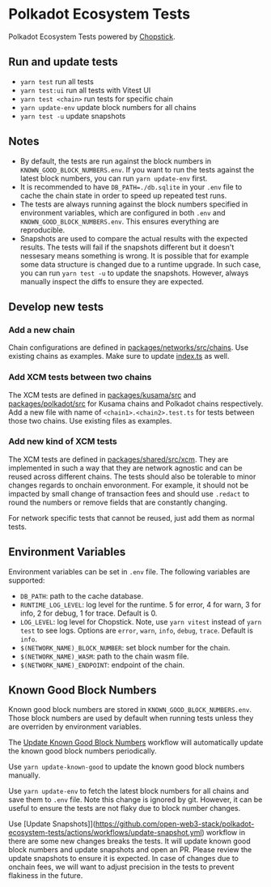 # Polkadot Ecosystem Tests

Polkadot Ecosystem Tests powered by [Chopstick](http://github.com/AcalaNetwork/chopsticks).

## Run and update tests

- `yarn test` run all tests
- `yarn test:ui` run all tests with Vitest UI
- `yarn test <chain>` run tests for specific chain
- `yarn update-env` update block numbers for all chains
- `yarn test -u` update snapshots

## Notes

- By default, the tests are run against the block numbers in `KNOWN_GOOD_BLOCK_NUMBERS.env`. If you want to run the tests against the latest block numbers, you can run `yarn update-env` first.
- It is recommended to have `DB_PATH=./db.sqlite` in your `.env` file to cache the chain state in order to speed up repeated test runs.
- The tests are always running against the block numbers specified in environment variables, which are configured in both `.env` and `KNOWN_GOOD_BLOCK_NUMBERS.env`. This ensures everything are reproducible.
- Snapshots are used to compare the actual results with the expected results. The tests will fail if the snapshots different but it doesn't nessesary means something is wrong. It is possible that for example some data structure is changed due to a runtime upgrade. In such case, you can run `yarn test -u` to update the snapshots. However, always manually inspect the diffs to ensure they are expected.

## Develop new tests

### Add a new chain

Chain configurations are defined in [packages/networks/src/chains](packages/networks/src/chains). Use existing chains as examples. Make sure to update [index.ts](packages/networks/src/chains/index.ts) as well.

### Add XCM tests between two chains

The XCM tests are defined in [packages/kusama/src](packages/kusama/src) and [packages/polkadot/src](packages/polkadot/src) for Kusama chains and Polkadot chains respectively. Add a new file with name of `<chain1>.<chain2>.test.ts` for tests between those two chains. Use existing files as examples.

### Add new kind of XCM tests

The XCM tests are defined in [packages/shared/src/xcm](packages/shared/src/xcm). They are implemented in such a way that they are network agnostic and can be reused across different chains. The tests should also be tolerable to minor changes regards to onchain envoronment. For example, it should not be impacted by small change of transaction fees and should use `.redact` to round the numbers or remove fields that are constantly changing.

For network specific tests that cannot be reused, just add them as normal tests.

## Environment Variables

Environment variables can be set in `.env` file. The following variables are supported:

- `DB_PATH`: path to the cache database.
- `RUNTIME_LOG_LEVEL`: log level for the runtime. 5 for error, 4 for warn, 3 for info, 2 for debug, 1 for trace. Default is 0.
- `LOG_LEVEL`: log level for Chopstick. Note, use `yarn vitest` instead of `yarn test` to see logs. Options are `error`, `warn`, `info`, `debug`, `trace`. Default is `info`.
- `$(NETWORK_NAME)_BLOCK_NUMBER`: set block number for the chain.
- `$(NETWORK_NAME)_WASM`: path to the chain wasm file.
- `$(NETWORK_NAME)_ENDPOINT`: endpoint of the chain.

## Known Good Block Numbers

Known good block numbers are stored in `KNOWN_GOOD_BLOCK_NUMBERS.env`. Those block numbers are used by default when running tests unless they are overriden by environment variables.

The [Update Known Good Block Numbers](https://github.com/open-web3-stack/polkadot-ecosystem-tests/actions/workflows/update-known-good.yml) workflow will automatically update the known good block numbers periodically.

Use `yarn update-known-good` to update the known good block numbers manually.

Use `yarn update-env` to fetch the latest block numbers for all chains and save them to `.env` file. Note this change is ignored by git. However, it can be useful to ensure the tests are not flaky due to block number changes.

Use [Update Snapshots]](https://github.com/open-web3-stack/polkadot-ecosystem-tests/actions/workflows/update-snapshot.yml) workflow in there are some new changes breaks the tests. It will update known good block numbers and update snapshots and open an PR. Please review the update snapshots to ensure it is expected. In case of changes due to onchain fees, we will want to adjust precision in the tests to prevent flakiness in the future.
